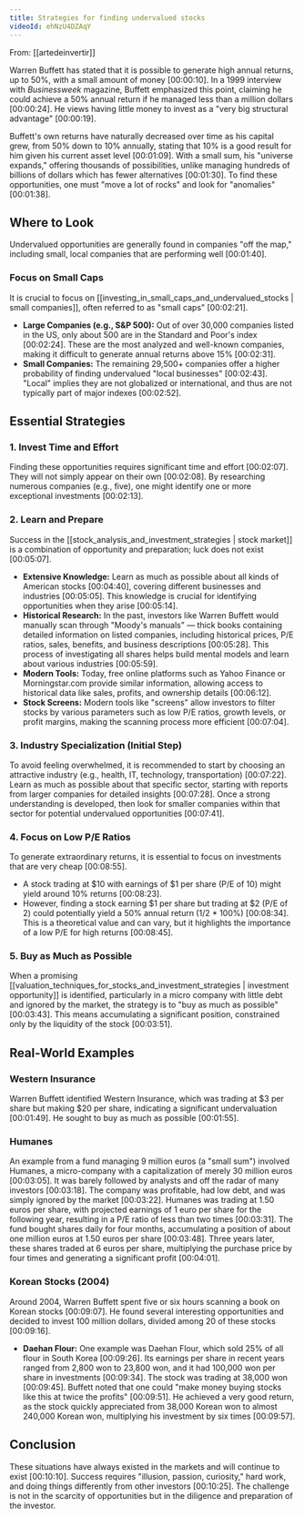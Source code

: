 ```yaml
---
title: Strategies for finding undervalued stocks
videoId: ehNzU4DZAqY
---
```


From: [[artedeinvertir]] <br/> 

Warren Buffett has stated that it is possible to generate high annual returns, up to 50%, with a small amount of money <a class="yt-timestamp" data-t="00:00:10">[00:00:10]</a>. In a 1999 interview with *Businessweek* magazine, Buffett emphasized this point, claiming he could achieve a 50% annual return if he managed less than a million dollars <a class="yt-timestamp" data-t="00:00:24">[00:00:24]</a>. He views having little money to invest as a "very big structural advantage" <a class="yt-timestamp" data-t="00:00:19">[00:00:19]</a>.

Buffett's own returns have naturally decreased over time as his capital grew, from 50% down to 10% annually, stating that 10% is a good result for him given his current asset level <a class="yt-timestamp" data-t="00:01:09">[00:01:09]</a>. With a small sum, his "universe expands," offering thousands of possibilities, unlike managing hundreds of billions of dollars which has fewer alternatives <a class="yt-timestamp" data-t="00:01:30">[00:01:30]</a>. To find these opportunities, one must "move a lot of rocks" and look for "anomalies" <a class="yt-timestamp" data-t="00:01:38">[00:01:38]</a>.

## Where to Look

Undervalued opportunities are generally found in companies "off the map," including small, local companies that are performing well <a class="yt-timestamp" data-t="00:01:40">[00:01:40]</a>.

### Focus on Small Caps
It is crucial to focus on [[investing_in_small_caps_and_undervalued_stocks | small companies]], often referred to as "small caps" <a class="yt-timestamp" data-t="00:02:21">[00:02:21]</a>.
*   **Large Companies (e.g., S&P 500):** Out of over 30,000 companies listed in the US, only about 500 are in the Standard and Poor's index <a class="yt-timestamp" data-t="00:02:24">[00:02:24]</a>. These are the most analyzed and well-known companies, making it difficult to generate annual returns above 15% <a class="yt-timestamp" data-t="00:02:31">[00:02:31]</a>.
*   **Small Companies:** The remaining 29,500+ companies offer a higher probability of finding undervalued "local businesses" <a class="yt-timestamp" data-t="00:02:43">[00:02:43]</a>. "Local" implies they are not globalized or international, and thus are not typically part of major indexes <a class="yt-timestamp" data-t="00:02:52">[00:02:52]</a>.

## Essential Strategies

### 1. Invest Time and Effort
Finding these opportunities requires significant time and effort <a class="yt-timestamp" data-t="00:02:07">[00:02:07]</a>. They will not simply appear on their own <a class="yt-timestamp" data-t="00:02:08">[00:02:08]</a>. By researching numerous companies (e.g., five), one might identify one or more exceptional investments <a class="yt-timestamp" data-t="00:02:13">[00:02:13]</a>.

### 2. Learn and Prepare
Success in the [[stock_analysis_and_investment_strategies | stock market]] is a combination of opportunity and preparation; luck does not exist <a class="yt-timestamp" data-t="00:05:07">[00:05:07]</a>.
*   **Extensive Knowledge:** Learn as much as possible about all kinds of American stocks <a class="yt-timestamp" data-t="00:04:40">[00:04:40]</a>, covering different businesses and industries <a class="yt-timestamp" data-t="00:05:05">[00:05:05]</a>. This knowledge is crucial for identifying opportunities when they arise <a class="yt-timestamp" data-t="00:05:14">[00:05:14]</a>.
*   **Historical Research:** In the past, investors like Warren Buffett would manually scan through "Moody's manuals" — thick books containing detailed information on listed companies, including historical prices, P/E ratios, sales, benefits, and business descriptions <a class="yt-timestamp" data-t="00:05:28">[00:05:28]</a>. This process of investigating all shares helps build mental models and learn about various industries <a class="yt-timestamp" data-t="00:05:59">[00:05:59]</a>.
*   **Modern Tools:** Today, free online platforms such as Yahoo Finance or Morningstar.com provide similar information, allowing access to historical data like sales, profits, and ownership details <a class="yt-timestamp" data-t="00:06:12">[00:06:12]</a>.
*   **Stock Screens:** Modern tools like "screens" allow investors to filter stocks by various parameters such as low P/E ratios, growth levels, or profit margins, making the scanning process more efficient <a class="yt-timestamp" data-t="00:07:04">[00:07:04]</a>.

### 3. Industry Specialization (Initial Step)
To avoid feeling overwhelmed, it is recommended to start by choosing an attractive industry (e.g., health, IT, technology, transportation) <a class="yt-timestamp" data-t="00:07:22">[00:07:22]</a>. Learn as much as possible about that specific sector, starting with reports from larger companies for detailed insights <a class="yt-timestamp" data-t="00:07:28">[00:07:28]</a>. Once a strong understanding is developed, then look for smaller companies within that sector for potential undervalued opportunities <a class="yt-timestamp" data-t="00:07:41">[00:07:41]</a>.

### 4. Focus on Low P/E Ratios
To generate extraordinary returns, it is essential to focus on investments that are very cheap <a class="yt-timestamp" data-t="00:08:55">[00:08:55]</a>.
*   A stock trading at $10 with earnings of $1 per share (P/E of 10) might yield around 10% returns <a class="yt-timestamp" data-t="00:08:23">[00:08:23]</a>.
*   However, finding a stock earning $1 per share but trading at $2 (P/E of 2) could potentially yield a 50% annual return (1/2 * 100%) <a class="yt-timestamp" data-t="00:08:34">[00:08:34]</a>. This is a theoretical value and can vary, but it highlights the importance of a low P/E for high returns <a class="yt-timestamp" data-t="00:08:45">[00:08:45]</a>.

### 5. Buy as Much as Possible
When a promising [[valuation_techniques_for_stocks_and_investment_strategies | investment opportunity]] is identified, particularly in a micro company with little debt and ignored by the market, the strategy is to "buy as much as possible" <a class="yt-timestamp" data-t="00:03:43">[00:03:43]</a>. This means accumulating a significant position, constrained only by the liquidity of the stock <a class="yt-timestamp" data-t="00:03:51">[00:03:51]</a>.

## Real-World Examples

### Western Insurance
Warren Buffett identified Western Insurance, which was trading at $3 per share but making $20 per share, indicating a significant undervaluation <a class="yt-timestamp" data-t="00:01:49">[00:01:49]</a>. He sought to buy as much as possible <a class="yt-timestamp" data-t="00:01:55">[00:01:55]</a>.

### Humanes
An example from a fund managing 9 million euros (a "small sum") involved Humanes, a micro-company with a capitalization of merely 30 million euros <a class="yt-timestamp" data-t="00:03:05">[00:03:05]</a>. It was barely followed by analysts and off the radar of many investors <a class="yt-timestamp" data-t="00:03:18">[00:03:18]</a>. The company was profitable, had low debt, and was simply ignored by the market <a class="yt-timestamp" data-t="00:03:22">[00:03:22]</a>. Humanes was trading at 1.50 euros per share, with projected earnings of 1 euro per share for the following year, resulting in a P/E ratio of less than two times <a class="yt-timestamp" data-t="00:03:31">[00:03:31]</a>. The fund bought shares daily for four months, accumulating a position of about one million euros at 1.50 euros per share <a class="yt-timestamp" data-t="00:03:48">[00:03:48]</a>. Three years later, these shares traded at 6 euros per share, multiplying the purchase price by four times and generating a significant profit <a class="yt-timestamp" data-t="00:04:01">[00:04:01]</a>.

### Korean Stocks (2004)
Around 2004, Warren Buffett spent five or six hours scanning a book on Korean stocks <a class="yt-timestamp" data-t="00:09:07">[00:09:07]</a>. He found several interesting opportunities and decided to invest 100 million dollars, divided among 20 of these stocks <a class="yt-timestamp" data-t="00:09:16">[00:09:16]</a>.
*   **Daehan Flour:** One example was Daehan Flour, which sold 25% of all flour in South Korea <a class="yt-timestamp" data-t="00:09:26">[00:09:26]</a>. Its earnings per share in recent years ranged from 2,800 won to 23,800 won, and it had 100,000 won per share in investments <a class="yt-timestamp" data-t="00:09:34">[00:09:34]</a>. The stock was trading at 38,000 won <a class="yt-timestamp" data-t="00:09:45">[00:09:45]</a>. Buffett noted that one could "make money buying stocks like this at twice the profits" <a class="yt-timestamp" data-t="00:09:51">[00:09:51]</a>. He achieved a very good return, as the stock quickly appreciated from 38,000 Korean won to almost 240,000 Korean won, multiplying his investment by six times <a class="yt-timestamp" data-t="00:09:57">[00:09:57]</a>.

## Conclusion
These situations have always existed in the markets and will continue to exist <a class="yt-timestamp" data-t="00:10:10">[00:10:10]</a>. Success requires "illusion, passion, curiosity," hard work, and doing things differently from other investors <a class="yt-timestamp" data-t="00:10:25">[00:10:25]</a>. The challenge is not in the scarcity of opportunities but in the diligence and preparation of the investor.